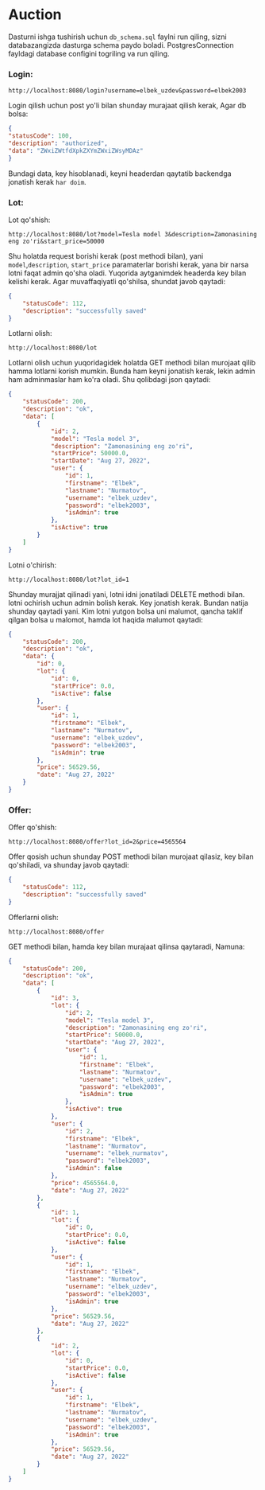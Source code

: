 # Auction

Dasturni ishga tushirish uchun `db_schema.sql` faylni run qiling, sizni databazangizda dasturga schema paydo boladi. PostgresConnection fayldagi database configini togriling va run qiling.

### Login:
```
http://localhost:8080/login?username=elbek_uzdev&password=elbek2003
``` 
Login qilish uchun post yo'li bilan shunday murajaat qilish kerak, Agar db bolsa:
```json
{
"statusCode": 100,
"description": "authorized",
"data": "ZWxiZWtfdXpkZXYmZWxiZWsyMDAz"
}
```
Bundagi data, key hisoblanadi, keyni headerdan qaytatib backendga jonatish kerak `har doim`.

###  Lot:
Lot qo'shish:
```
http://localhost:8080/lot?model=Tesla model 3&description=Zamonasining eng zo'ri&start_price=50000
```
Shu holatda request borishi kerak (post methodi bilan), yani `model`,`description`, `start_price` paramaterlar borishi kerak, yana bir narsa lotni faqat admin qo'sha oladi. Yuqorida aytganimdek headerda key bilan kelishi kerak.
Agar muvaffaqiyatli qo'shilsa, shundat javob qaytadi: 
```json
{
    "statusCode": 112,
    "description": "successfully saved"
}
```
Lotlarni olish:
```
http://localhost:8080/lot
```
Lotlarni olish uchun yuqoridagidek holatda GET methodi bilan murojaat qilib hamma lotlarni korish mumkin. Bunda ham keyni jonatish kerak, lekin admin ham adminmaslar ham ko'ra oladi. Shu qolibdagi json qaytadi:

```json
{
    "statusCode": 200,
    "description": "ok",
    "data": [
        {
            "id": 2,
            "model": "Tesla model 3",
            "description": "Zamonasining eng zo'ri",
            "startPrice": 50000.0,
            "startDate": "Aug 27, 2022",
            "user": {
                "id": 1,
                "firstname": "Elbek",
                "lastname": "Nurmatov",
                "username": "elbek_uzdev",
                "password": "elbek2003",
                "isAdmin": true
            },
            "isActive": true
        }
    ]
}
```
Lotni o'chirish:
```
http://localhost:8080/lot?lot_id=1
```
Shunday murajjat qilinadi yani, lotni idni jonatiladi DELETE methodi bilan. lotni ochirish uchun admin bolish kerak. Key jonatish kerak. Bundan natija shunday qaytadi yani. Kim lotni yutgon bolsa uni malumot, qancha taklif qilgan bolsa u malomot, hamda lot haqida malumot qaytadi:
```json
{
    "statusCode": 200,
    "description": "ok",
    "data": {
        "id": 0,
        "lot": {
            "id": 0,
            "startPrice": 0.0,
            "isActive": false
        },
        "user": {
            "id": 1,
            "firstname": "Elbek",
            "lastname": "Nurmatov",
            "username": "elbek_uzdev",
            "password": "elbek2003",
            "isAdmin": true
        },
        "price": 56529.56,
        "date": "Aug 27, 2022"
    }
}
```



###  Offer:
Offer qo'shish:
```
http://localhost:8080/offer?lot_id=2&price=4565564
```
Offer qosish uchun shunday POST methodi bilan murojaat qilasiz, key bilan qo'shiladi, va shunday javob qaytadi:
```json
{
    "statusCode": 112,
    "description": "successfully saved"
}
```
Offerlarni olish:
```
http://localhost:8080/offer
```
GET methodi bilan, hamda key bilan murajaat qilinsa qaytaradi, Namuna:
```json
{
    "statusCode": 200,
    "description": "ok",
    "data": [
        {
            "id": 3,
            "lot": {
                "id": 2,
                "model": "Tesla model 3",
                "description": "Zamonasining eng zo'ri",
                "startPrice": 50000.0,
                "startDate": "Aug 27, 2022",
                "user": {
                    "id": 1,
                    "firstname": "Elbek",
                    "lastname": "Nurmatov",
                    "username": "elbek_uzdev",
                    "password": "elbek2003",
                    "isAdmin": true
                },
                "isActive": true
            },
            "user": {
                "id": 2,
                "firstname": "Elbek",
                "lastname": "Nurmatov",
                "username": "elbek_nurmatov",
                "password": "elbek2003",
                "isAdmin": false
            },
            "price": 4565564.0,
            "date": "Aug 27, 2022"
        },
        {
            "id": 1,
            "lot": {
                "id": 0,
                "startPrice": 0.0,
                "isActive": false
            },
            "user": {
                "id": 1,
                "firstname": "Elbek",
                "lastname": "Nurmatov",
                "username": "elbek_uzdev",
                "password": "elbek2003",
                "isAdmin": true
            },
            "price": 56529.56,
            "date": "Aug 27, 2022"
        },
        {
            "id": 2,
            "lot": {
                "id": 0,
                "startPrice": 0.0,
                "isActive": false
            },
            "user": {
                "id": 1,
                "firstname": "Elbek",
                "lastname": "Nurmatov",
                "username": "elbek_uzdev",
                "password": "elbek2003",
                "isAdmin": true
            },
            "price": 56529.56,
            "date": "Aug 27, 2022"
        }
    ]
}
```


